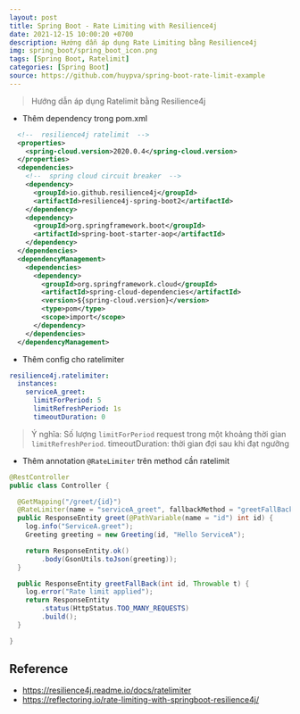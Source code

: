 ```yaml
---
layout: post
title: Spring Boot - Rate Limiting with Resilience4j
date: 2021-12-15 10:00:20 +0700
description: Hướng dẫn áp dụng Rate Limiting bằng Resilience4j
img: spring_boot/spring_boot_icon.png
tags: [Spring Boot, Ratelimit]
categories: [Spring Boot]
source: https://github.com/huypva/spring-boot-rate-limit-example
---
```


> Hướng dẫn áp dụng Ratelimit bằng Resilience4j

- Thêm dependency trong pom.xml  
```xml
  <!--  resilience4j ratelimit  -->
  <properties>
    <spring-cloud.version>2020.0.4</spring-cloud.version>
  </properties>
  <dependencies>
    <!--  spring cloud circuit breaker  -->
    <dependency>
      <groupId>io.github.resilience4j</groupId>
      <artifactId>resilience4j-spring-boot2</artifactId>
    </dependency>
    <dependency>
      <groupId>org.springframework.boot</groupId>
      <artifactId>spring-boot-starter-aop</artifactId>
    </dependency>
  </dependencies>
  <dependencyManagement>
    <dependencies>
      <dependency>
        <groupId>org.springframework.cloud</groupId>
        <artifactId>spring-cloud-dependencies</artifactId>
        <version>${spring-cloud.version}</version>
        <type>pom</type>
        <scope>import</scope>
      </dependency>
    </dependencies>
  </dependencyManagement>
```

- Thêm config cho ratelimiter  
```yaml
resilience4j.ratelimiter:
  instances:
    serviceA_greet:
      limitForPeriod: 5
      limitRefreshPeriod: 1s
      timeoutDuration: 0
```

> Ý nghĩa: Số lượng `limitForPeriod` request trong một khoảng thời gian `limitRefreshPeriod`.
> timeoutDuration: thời gian đợi sau khi đạt ngưỡng

- Thêm annotation `@RateLimiter` trên method cần ratelimit

```java
@RestController
public class Controller {

  @GetMapping("/greet/{id}")
  @RateLimiter(name = "serviceA_greet", fallbackMethod = "greetFallBack")
  public ResponseEntity greet(@PathVariable(name = "id") int id) {
    log.info("ServiceA.greet");
    Greeting greeting = new Greeting(id, "Hello ServiceA");

    return ResponseEntity.ok()
        .body(GsonUtils.toJson(greeting));
  }

  public ResponseEntity greetFallBack(int id, Throwable t) {
    log.error("Rate limit applied");
    return ResponseEntity
        .status(HttpStatus.TOO_MANY_REQUESTS)
        .build();
  }

}
```

## Reference

- https://resilience4j.readme.io/docs/ratelimiter
- https://reflectoring.io/rate-limiting-with-springboot-resilience4j/